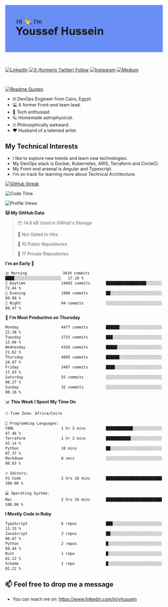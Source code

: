 [![Youssef's GitHub Banner](./assets/youssef-hussein.png)](https://github.com/yorki404)

</br>

[![LinkedIn](https://img.shields.io/badge/linkedin-%230077B5.svg?style=for-the-badge&logo=linkedin&logoColor=white)](https://www.linkedin.com/in/yhussein/)
[![X (formerly Twitter) Follow](https://img.shields.io/twitter/follow/devqik_?style=for-the-badge&logo=X&logoColor=White&labelColor=White)](https://twitter.com/devqik_)
[![Instagram](https://img.shields.io/badge/devqik-E4405F?style=for-the-badge&logo=Instagram&logoColor=white)](https://instagram.com/devqik)
[![Medium](https://img.shields.io/badge/Medium-12100E?style=for-the-badge&logo=medium&logoColor=white)](https://medium.com/@devqik)

</br>

[![Readme Quotes](https://quotes-github-readme.vercel.app/api?type=horizontal&theme=dark)](https://github.com/piyushsuthar/github-readme-quotes)

- :nerd_face: DevOps Engineer from Cairo, Egypt.
- :computer: A former Front-end team lead.
- :satellite: Tech enthusiast.
- :ringed_planet: Homemade astrophysicist.
- :roll_eyes: Philosophically awkward.
- :heart: Husband of a talented artist.

## My Technical Interests

- I like to explore new trends and learn new technologies.
- My DevOps stack is Docker, Kubernetes, AWS, Terraform and CircleCI.
- My Front-end arsenal is Angular and Typescript.
- I'm on track for learning more about Technical Architecture.

[![GitHub Streak](https://streak-stats.demolab.com/?user=devqik&theme=dark)](https://git.io/streak-stats)

<!--START_SECTION:waka-->
![Code Time](http://img.shields.io/badge/Code%20Time-855%20hrs-blue)

![Profile Views](http://img.shields.io/badge/Profile%20Views-0-blue)

**🐱 My GitHub Data** 

> 📦 14.6 kB Used in GitHub's Storage 
 > 
> 🚫 Not Opted to Hire
 > 
> 📜 10 Public Repositories 
 > 
> 🔑 17 Private Repositories 
 > 
**I'm an Early 🐤** 

```text
🌞 Morning                3439 commits        ████░░░░░░░░░░░░░░░░░░░░░   17.19 % 
🌆 Daytime                14492 commits       ██████████████████░░░░░░░   72.44 % 
🌃 Evening                1980 commits        ██░░░░░░░░░░░░░░░░░░░░░░░   09.90 % 
🌙 Night                  94 commits          ░░░░░░░░░░░░░░░░░░░░░░░░░   00.47 % 
```
📅 **I'm Most Productive on Thursday** 

```text
Monday                   4477 commits        ██████░░░░░░░░░░░░░░░░░░░   22.38 % 
Tuesday                  2733 commits        ███░░░░░░░░░░░░░░░░░░░░░░   13.66 % 
Wednesday                4326 commits        █████░░░░░░░░░░░░░░░░░░░░   21.62 % 
Thursday                 4895 commits        ██████░░░░░░░░░░░░░░░░░░░   24.47 % 
Friday                   3487 commits        ████░░░░░░░░░░░░░░░░░░░░░   17.43 % 
Saturday                 55 commits          ░░░░░░░░░░░░░░░░░░░░░░░░░   00.27 % 
Sunday                   32 commits          ░░░░░░░░░░░░░░░░░░░░░░░░░   00.16 % 
```


📊 **This Week I Spent My Time On** 

```text
🕑︎ Time Zone: Africa/Cairo

💬 Programming Languages: 
YAML                     1 hr 5 mins         ████████████░░░░░░░░░░░░░   47.46 % 
Terraform                1 hr 2 mins         ███████████░░░░░░░░░░░░░░   45.14 % 
Python                   10 mins             ██░░░░░░░░░░░░░░░░░░░░░░░   07.37 % 
Markdown                 0 secs              ░░░░░░░░░░░░░░░░░░░░░░░░░   00.03 % 

🔥 Editors: 
VS Code                  2 hrs 18 mins       █████████████████████████   100.00 % 

💻 Operating System: 
Mac                      2 hrs 18 mins       █████████████████████████   100.00 % 
```

**I Mostly Code in Ruby** 

```text
TypeScript               6 repos             ███░░░░░░░░░░░░░░░░░░░░░░   13.33 % 
JavaScript               3 repos             ██░░░░░░░░░░░░░░░░░░░░░░░   06.67 % 
Python                   2 repos             █░░░░░░░░░░░░░░░░░░░░░░░░   04.44 % 
Rust                     1 repo              █░░░░░░░░░░░░░░░░░░░░░░░░   02.22 % 
Scheme                   1 repo              █░░░░░░░░░░░░░░░░░░░░░░░░   02.22 % 
```




<!--END_SECTION:waka-->

## 📫 Feel free to drop me a message
- You can reach me on: https://www.linkedin.com/in/yhussein
